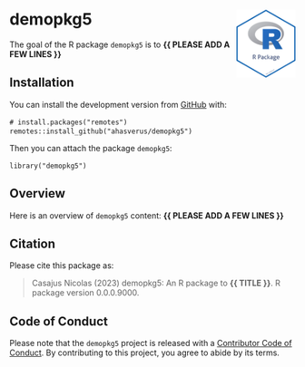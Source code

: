 <!-- README.md is generated from README.Rmd. Please edit that file -->

# demopkg5 <img src="man/figures/package-sticker.png" align="right" style="float:right; height:120px;"/>

<!-- badges: start -->
<!-- badges: end -->

The goal of the R package `demopkg5` is to **{{ PLEASE ADD A FEW LINES
}}**

## Installation

You can install the development version from
[GitHub](https://github.com/) with:

    # install.packages("remotes")
    remotes::install_github("ahasverus/demopkg5")

Then you can attach the package `demopkg5`:

    library("demopkg5")

## Overview

Here is an overview of `demopkg5` content: **{{ PLEASE ADD A FEW LINES
}}**

## Citation

Please cite this package as:

> Casajus Nicolas (2023) demopkg5: An R package to **{{ TITLE }}**. R
> package version 0.0.0.9000.

## Code of Conduct

Please note that the `demopkg5` project is released with a [Contributor
Code of
Conduct](https://contributor-covenant.org/version/2/0/CODE_OF_CONDUCT.html).
By contributing to this project, you agree to abide by its terms.
